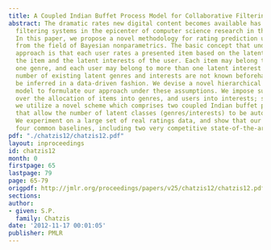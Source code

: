 ```yaml
---
title: A Coupled Indian Buffet Process Model for Collaborative Filtering
abstract: The dramatic rates new digital content becomes available has brought collaborative
  filtering systems in the epicenter of computer science research in the last decade.
  In this paper, we propose a novel methodology for rating prediction utilizing concepts
  from the field of Bayesian nonparametrics. The basic concept that underlies our
  approach is that each user rates a presented item based on the latent genres of
  the item and the latent interests of the user. Each item may belong to more than
  one genre, and each user may belong to more than one latent interest class. The
  number of existing latent genres and interests are not known beforehand, but should
  be inferred in a data-driven fashion. We devise a novel hierarchical factor analysis
  model to formulate our approach under these assumptions. We impose suitable priors
  over the allocation of items into genres, and users into interests; specifically,
  we utilize a novel scheme which comprises two coupled Indian buffet process priors
  that allow the number of latent classes (genres/interests) to be automatically inferred.
  We experiment on a large set of real ratings data, and show that our approach outperforms
  four common baselines, including two very competitive state-of-the-art approaches.
pdf: "./chatzis12/chatzis12.pdf"
layout: inproceedings
id: chatzis12
month: 0
firstpage: 65
lastpage: 79
page: 65-79
origpdf: http://jmlr.org/proceedings/papers/v25/chatzis12/chatzis12.pdf
sections: 
author:
- given: S.P.
  family: Chatzis
date: '2012-11-17 00:01:05'
publisher: PMLR
---
```


